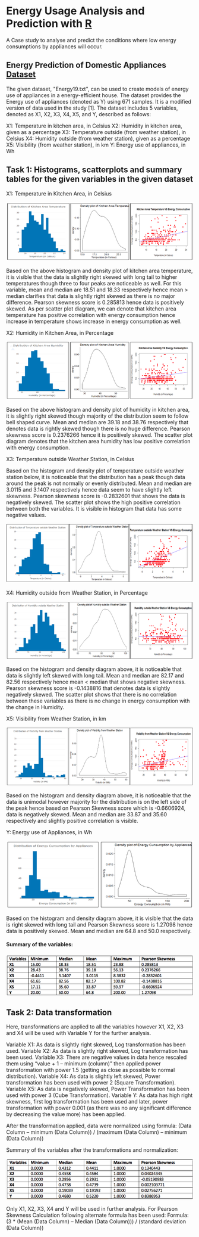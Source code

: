 # Energy Usage Analysis and Prediction with [R](/Program/Program.R)
A Case study to analyse and predict the conditions where low energy consumptions by appliances will occur.

## Energy Prediction of Domestic Appliances [Dataset](/Data/) 
The given dataset, "Energy19.txt", can be used to create models of energy use of appliances in a energy-efficient house. The dataset provides the Energy use of appliances (denoted as Y) using 671 samples. It is a modified version of data used in the study [1]. The dataset includes 5 variables, denoted as X1, X2, X3, X4, X5, and Y, described as follows:

X1: Temperature in kitchen area, in Celsius
X2: Humidity in kitchen area, given as a percentage
X3: Temperature outside (from weather station), in Celsius
X4: Humidity outside (from weather station), given as a percentage
X5: Visibility (from weather station), in km
Y: Energy use of appliances, in Wh

## Task 1: Histograms, scatterplots and summary tables for the given variables in the given dataset

X1: Temperature in Kitchen Area, in Celsius

![Graph-1](/Images/T1X1.png)

Based on the above histogram and density plot of kitchen area temperature, it is visible that the data is slightly right skewed with long tail to higher temperatures though three to four peaks are noticeable as well. For this variable, mean and median are 18.51 and 18.33 respectively hence mean > median clarifies that data is slightly right skewed as there is no major difference. Pearson skewness score is 0.285813 hence data is positively skewed. As per scatter plot diagram, we can denote that kitchen area temperature has positive correlation with energy consumption hence increase in temperature shows increase in energy consumption as well.

X2: Humidity in Kitchen Area, in Percentage

![Graph-2](/Images/T1X2.png)

Based on the above histogram and density plot of humidity in kitchen area, it is slightly right skewed though majority of the distribution seem to follow bell shaped curve. Mean and median are 39.18 and 38.76 respectively that denotes data is rightly skewed though there is no huge difference. Pearson skewness score is 0.2376266 hence it is positively skewed. The scatter plot diagram denotes that the kitchen area humidity has low positive correlation with energy consumption.

X3: Temperature outside Weather Station, in Celsius

Based on the histogram and density plot of temperature outside weather station below, it is noticeable that the distribution has a peak though data around the peak is not normally or evenly distributed. Mean and median are 3.0115 and 3.1407 respectively hence data seem to have slightly left skewness. Pearson skewness score is -0.2832601 that shows the data is negatively skewed. The scatter plot shows the high positive correlation between both the variables. It is visible in histogram that data has some negative values.

![Graph-3](/Images/T1X3.png)

X4: Humidity outside from Weather Station, in Percentage

![Graph-4](/Images/T1X4.png)

Based on the histogram and density diagram above, it is noticeable that data is slightly left skewed with long tail. Mean and median are 82.17 and 82.56 respectively hence mean < median that shows negative skewness. Pearson skewness score is -0.1438816 that denotes data is slightly negatively skewed. The scatter plot shows that there is no correlation between these variables as there is no change in energy consumption with the change in Humidity.

X5: Visibility from Weather Station, in km

![Graph-5](/Images/T1X5.png)

Based on the histogram and density diagram above, it is noticeable that the data is unimodal however majority for the distribution is on the left side of the peak hence based on Pearson Skewness score which is -0.6606924, data is negatively skewed. Mean and median are 33.87 and 35.60 respectively and slightly positive correlation is visible.

Y: Energy use of Appliances, in Wh

![Graph-6](/Images/T1Y.png)

Based on the histogram and density diagram above, it is visible that the data is right skewed with long tail and Pearson Skewness score is 1.27098 hence data is positively skewed. Mean and median are 64.8 and 50.0 respectively.

#### Summary of the variables:

![Graph-7](/Images/T1Summ.png)


## Task 2: Data transformation

Here, transformations are applied to all the variables however X1, X2, X3 and X4 will be used with Variable Y for the further analysis.

Variable X1: As data is slightly right skewed, Log transformation has been used.
Variable X2: As data is slightly right skewed, Log transformation has been used.
Variable X3: There are negative values in data hence rescaled them using “value + 1 – minimum (column)” then applied power transformation with power 1.5 (getting as close as possible to normal distribution).
Variable X4: As data is slightly left skewed, Power transformation has been used with power 2 (Square Transformation).
Variable X5: As data is negatively skewed, Power Transformation has been used with power 3 (Cube Transformation).
Variable Y: As data has high right skewness, first log transformation has been used and later, power transformation with power 0.001 (as there was no any significant difference by decreasing the value more) has been applied.

After the transformation applied, data were normalized using formula: 
(Data Column – minimum (Data Column)) / (maximum (Data Column) – minimum (Data Column))

Summary of the variables after the transformations and normalization:

![Graph-8](/Images/T2Summ.png)

Only X1, X2, X3, X4 and Y will be used in further analysis.
For Pearson Skewness Calculation following alternate formula has been used:
Formula: (3 * (Mean (Data Column) – Median (Data Column))) / (standard deviation (Data Column))



